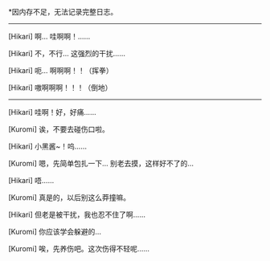 *因内存不足，无法记录完整日志。

*****

[Hikari] 啊… 哇啊啊！……

[Hikari] 不，不行… 这强烈的干扰……

[Hikari] 呃… 啊啊啊！！（挥拳）

[Hikari] 嗷啊啊啊！！！（倒地）

*****

[Hikari] 哇啊！好，好痛……

[Kuromi] 诶，不要去碰伤口啦。

[Hikari] 小黑酱~！呜……

[Kuromi] 嗯，先简单包扎一下… 别老去摸，这样好不了的…

[Hikari] 唔……

[Kuromi] 真是的，以后别这么莽撞嘛。

[Hikari] 但老是被干扰，我也忍不住了啊……

[Kuromi] 你应该学会躲避的…

[Kuromi] 唉，先养伤吧。这次伤得不轻呢……

